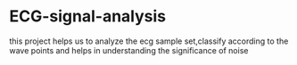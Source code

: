 # ECG-signal-analysis
this project helps us to analyze the ecg sample set,classify according to the wave points and helps in understanding the significance of noise
